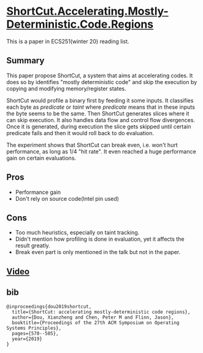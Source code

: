 # [ShortCut.Accelerating.Mostly-Deterministic.Code.Regions](https://dl.acm.org/doi/pdf/10.1145/3341301.3359659)

This is a paper in ECS251(winter 20) reading list.

## Summary

This paper propose ShortCut, a system that aims at accelerating codes. 
It does so by identifies "mostly deterministic code" and skip the execution by copying and modifying memory/register states.

ShortCut would profile a binary first by feeding it some inputs. 
It classifies each byte as _predicate_ or _taint_ where _predicate_ means that in these inputs the byte seems to be the same.
Then ShortCut generates slices where it can skip execution. 
It also handles data flow and control flow divergences.
Once it is generated, during execution the slice gets skipped until certain predicate fails and then it would roll back to do evaluation.

The experiment shows that ShortCut can break even, i.e. won't hurt performance, as long as 1/4 "hit rate". 
It even reached a huge performance gain on certain evaluations.

## Pros

- Performance gain
- Don't rely on source code(Intel pin used)

## Cons

- Too much heuristics, especially on taint tracking.
- Didn't mention how profiling is done in evaluation, yet it affects the result greatly.
- Break even part is only mentioned in the talk but not in the paper.

## [Video](https://sosp19.rcs.uwaterloo.ca/videos/D3-S3-P2.mp4)

## bib
```
@inproceedings{dou2019shortcut,
  title={ShortCut: accelerating mostly-deterministic code regions},
  author={Dou, Xianzheng and Chen, Peter M and Flinn, Jason},
  booktitle={Proceedings of the 27th ACM Symposium on Operating Systems Principles},
  pages={570--585},
  year={2019}
}
```